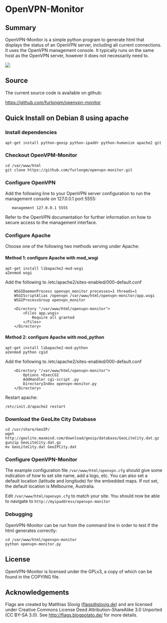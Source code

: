 # OpenVPN-Monitor


## Summary

OpenVPN-Monitor is a simple python program to generate html that displays the
status of an OpenVPN server, including all current connections. It uses the
OpenVPN management console. It typically runs on the same host as the OpenVPN
server, however it does not necessarily need to.

[![](https://raw.githubusercontent.com/furlongm/openvpn-monitor/gh-pages/screenshots/openvpn-monitor.png)](https://raw.githubusercontent.com/furlongm/openvpn-monitor/gh-pages/screenshots/openvpn-monitor.png)


## Source

The current source code is available on github:

https://github.com/furlongm/openvpn-monitor


## Quick Install on Debian 8 using apache

### Install dependencies

```shell
apt-get install python-geoip python-ipaddr python-humanize apache2 git
```

### Checkout OpenVPM-Monitor

```shell
cd /var/www/html
git clone https://github.com/furlongm/openvpn-monitor.git
```

### Configure OpenVPN

Add the following line to your OpenVPN server configuration to run the
management console on 127.0.0.1 port 5555:


```
   management 127.0.0.1 5555
```

Refer to the OpenVPN documentation for further information on how to secure
access to the management interface.

### Configure Apache

Choose one of the following two methods serving under Apache:

#### Method 1: configure Apache with mod_wsgi

```shell
apt-get install libapache2-mod-wsgi
a2enmod wsgi
```

Add the following to /etc/apache2/sites-enabled/000-default.conf

```
    WSGIDaemonProcess openvpn_monitor processes=1 threads=1
    WSGIScriptAlias /openvpn /var/www/html/openvpn-monitor/app.wsgi
    WSGIProcessGroup openvpn_monitor

    <Directory "/var/www/html/openvpn-monitor">
        <Files app.wsgi>
            Require all granted
        </Files>
    </Directory>
```

#### Method 2: configure Apache with mod_python

```shell
apt-get install libapache2-mod-python
a2enmod python cgid
```

Add the following to /etc/apache2/sites-enabled/000-default.conf

```
    <Directory "/var/www/html/openvpn-monitor">
        Options +ExecCGI
        AddHandler cgi-script .py
        DirectoryIndex openvpn-monitor.py
    </Directory>
```

Restart apache:

```shell
/etc/init.d/apache2 restart
```

### Download the GeoLite City Database

```shell
cd /usr/share/GeoIP/
wget http://geolite.maxmind.com/download/geoip/database/GeoLiteCity.dat.gz
gunzip GeoLiteCity.dat.gz
mv GeoLiteCity.dat GeoIPCity.dat
```

### Configure OpenVPN-Monitor

The example configuration file `/var/www/html/openvpn.cfg` should give some
indication of how to set site name, add a logo, etc. You can also set a default
location (latitude and longitude) for the embedded maps. If not set, the
default location is Melbourne, Australia.

Edit `/var/www/html/openvpn.cfg` to match your site. You should now be able to
navigate to `http://myipaddress/openvpn-monitor`

### Debugging

OpenVPN-Monitor can be run from the command line in order to test if the html
generates correctly:

```shell
cd /var/www/html/openvpn-monitor
python openvpn-monitor.py
```

## License

OpenVPN-Monitor is licensed under the GPLv3, a copy of which can be found in
the COPYING file.


## Acknowledgements

Flags are created by Matthias Slovig (flags@slovig.de) and are licensed under
Creative Commons License Deed Attribution-ShareAlike 3.0 Unported
(CC BY-SA 3.0). See http://flags.blogpotato.de/ for more details.
